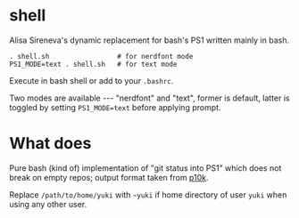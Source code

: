 # shell

Alisa Sireneva's dynamic replacement for bash's PS1 written mainly in bash.

```
. shell.sh                 # for nerdfont mode
PS1_MODE=text . shell.sh   # for text mode
```

Execute in bash shell or add to your `.bashrc`.

Two modes are available --- "nerdfont" and "text", former is default, latter is toggled by setting `PS1_MODE=text` before applying prompt.

# What does

Pure bash (kind of) implementation of "git status into PS1" which does not break on empty repos; output format taken from [p10k](https://github.com/romkatv/powerlevel10k).

Replace `/path/to/home/yuki` with `~yuki` if home directory of user `yuki` when using any other user.

